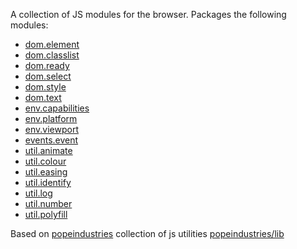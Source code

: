 A collection of JS modules for the browser.
Packages the following modules:
- [dom.element](https://github.com/thomaslein/dom.element)
- [dom.classlist](https://github.com/thomaslein/dom.classlist)
- [dom.ready](https://github.com/thomaslein/dom.ready)
- [dom.select](https://github.com/thomaslein/dom.select)
- [dom.style](https://github.com/thomaslein/dom.style)
- [dom.text](https://github.com/thomaslein/dom.text)
- [env.capabilities](https://github.com/thomaslein/env.capabilities)
- [env.platform](https://github.com/thomaslein/env.platform)
- [env.viewport](https://github.com/thomaslein/env.viewport)
- [events.event](https://github.com/thomaslein/events.event)
- [util.animate](https://github.com/thomaslein/util.animate)
- [util.colour](https://github.com/thomaslein/util.colour)
- [util.easing](https://github.com/thomaslein/util.easing)
- [util.identify](https://github.com/thomaslein/util.identify)
- [util.log](https://github.com/thomaslein/util.log)
- [util.number](https://github.com/thomaslein/util.number)
- [util.polyfill](https://github.com/thomaslein/util.polyfill)

Based on [popeindustries](https://github.com/popeindustries) collection of js utilities [popeindustries/lib](https://github.com/popeindustries/lib)
